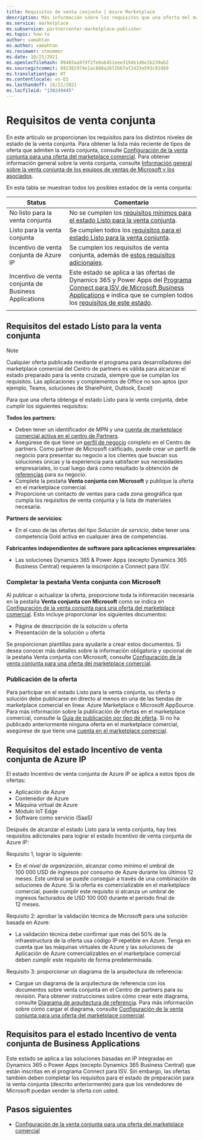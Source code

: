 ```yaml
---
title: Requisitos de venta conjunta | Azure Marketplace
description: Más información sobre los requisitos que una oferta del marketplace comercial de Microsoft debe cumplir para ser apta para el estado Listo para la venta conjunta o Incentivo de venta conjunta.
ms.service: marketplace
ms.subservice: partnercenter-marketplace-publisher
ms.topic: how-to
author: vamahtan
ms.author: vamahtan
ms.reviewer: stmummer
ms.date: 10/21/2021
ms.openlocfilehash: 09403aa97df2fe0ab451eee3194b1d6e3b239ab2
ms.sourcegitcommit: 692382974e1ac868a2672b67af2d33e593c91d60
ms.translationtype: HT
ms.contentlocale: es-ES
ms.lasthandoff: 10/22/2021
ms.locfileid: "130249445"
---
```

# <a name="co-sell-requirements"></a>Requisitos de venta conjunta

En este artículo se proporcionan los requisitos para los distintos niveles de estado de la venta conjunta. Para obtener la lista más reciente de tipos de oferta que admiten la venta conjunta, consulte [Configuración de la venta conjunta para una oferta del marketplace comercial](co-sell-configure.md). Para obtener información general sobre la venta conjunta, consulte [Información general sobre la venta conjunta de los equipos de ventas de Microsoft y los asociados](co-sell-overview.md).

En esta tabla se muestran todos los posibles estados de la venta conjunta:

| Status | Comentario |
| ------------ | ------------- |
| No listo para la venta conjunta | No se cumplen los [requisitos mínimos para el estado Listo para la venta conjunta](#requirements-for-co-sell-ready-status). |
| Listo para la venta conjunta | Se cumplen todos los [requisitos para el estado Listo para la venta conjunta](#requirements-for-co-sell-ready-status). |
| Incentivo de venta conjunta de Azure IP | Se cumplen los requisitos de venta conjunta, además de [estos requisitos adicionales](#requirements-for-azure-ip-co-sell-incentive-status). |
| Incentivo de venta conjunta de Business Applications | Este estado se aplica a las ofertas de Dynamics 365 y Power Apps del [Programa Connect para ISV de Microsoft Business Applications](business-applications-isv-program.md) e indica que se cumplen todos los [requisitos de este estado](#requirements-for-business-applications-co-sell-incentive-status). |
|||

## <a name="requirements-for-co-sell-ready-status"></a>Requisitos del estado Listo para la venta conjunta

> [!NOTE]
> Cualquier oferta publicada mediante el programa para desarrolladores del marketplace comercial del Centro de partners es válida para alcanzar el estado preparado para la venta cruzada, siempre que se cumplan los requisitos. Las aplicaciones y complementos de Office no son aptos (por ejemplo, Teams, soluciones de SharePoint, Outlook, Excel)

Para que una oferta obtenga el estado Listo para la venta conjunta, debe cumplir los siguientes requisitos:

**Todos los partners**:

- Deben tener un identificador de MPN y una [cuenta de marketplace comercial activa en el centro de Partners](create-account.md).
- Asegúrese de que tiene un [perfil de negocio](/partner-center/create-a-marketing-profile) completo en el Centro de partners. Como partner de Microsoft calificado, puede crear un perfil de negocio para presentar su negocio a los clientes que buscan sus soluciones únicas y la experiencia para satisfacer sus necesidades empresariales, lo cual luego dará como resultado la obtención de [referencias](/partner-center/referrals) para su negocio.
- Complete la pestaña **Venta conjunta con Microsoft** y publique la oferta en el marketplace comercial.
- Proporcione un contacto de ventas para cada zona geográfica que cumpla los requisitos de venta conjunta y la lista de materiales necesaria.

**Partners de servicios**:

- En el caso de las ofertas del tipo _Solución de servicio_, debe tener una competencia Gold activa en cualquier área de competencias.

**Fabricantes independientes de software para aplicaciones empresariales**:

- Las soluciones Dynamics 365 & Power Apps (excepto Dynamics 365 Business Central) requieren la inscripción a Connect para ISV.

### <a name="complete-the-co-sell-with-microsoft-tab"></a>Completar la pestaña Venta conjunta con Microsoft

Al publicar o actualizar la oferta, proporcione toda la información necesaria en la pestaña **Venta conjunta con Microsoft** como se indica en [Configuración de la venta conjunta para una oferta del marketplace comercial](./co-sell-configure.md). Esto incluye proporcionar los siguientes documentos:

- Página de descripción de la solución u oferta
- Presentación de la solución u oferta

Se proporcionan plantillas para ayudarle a crear estos documentos. Si desea conocer más detalles sobre la información obligatoria y opcional de la pestaña Venta conjunta con Microsoft, consulte [Configuración de la venta conjunta para una oferta del marketplace comercial](./co-sell-configure.md).

### <a name="publish-your-offer-live"></a>Publicación de la oferta

Para participar en el estado Listo para la venta conjunta, su oferta o solución debe publicarse en directo al menos en una de las tiendas de marketplace comercial en línea: Azure Marketplace o Microsoft AppSource. Para más información sobre la publicación de ofertas en el marketplace comercial, consulte la [Guía de publicación por tipo de oferta](publisher-guide-by-offer-type.md). Si no ha publicado anteriormente ninguna oferta en el marketplace comercial, asegúrese de que tiene una [cuenta en el marketplace comercial](create-account.md).

## <a name="requirements-for-azure-ip-co-sell-incentive-status"></a>Requisitos del estado Incentivo de venta conjunta de Azure IP

El estado Incentivo de venta conjunta de Azure IP se aplica a estos tipos de ofertas:

- Aplicación de Azure
- Contenedor de Azure
- Máquina virtual de Azure
- Módulo IoT Edge
- Software como servicio (SaaS)

Después de alcanzar el estado Listo para la venta conjunta, hay tres requisitos adicionales para lograr el estado Incentivo de venta conjunta de Azure IP:

Requisito 1, lograr lo siguiente:

- En el _nivel de organización_, alcanzar como mínimo el umbral de 100 000 USD de ingresos por consumo de Azure durante los últimos 12 meses. Este umbral se puede conseguir a través de una combinación de soluciones de Azure. Si la oferta es comercializable en el marketplace comercial, puede cumplir este requisito si alcanza un umbral de ingresos facturados de USD 100 000 durante el período final de 12 meses.

Requisito 2: aprobar la validación técnica de Microsoft para una solución basada en Azure:
- La validación técnica debe confirmar que más del 50% de la infraestructura de la oferta usa código IP repetible en Azure. Tenga en cuenta que las máquinas virtuales de Azure y las soluciones de Aplicación de Azure comercializables en el marketplace comercial deben cumplir este requisito de forma predeterminada.

Requisito 3: proporcionar un diagrama de la arquitectura de referencia:
- Cargue un diagrama de la arquitectura de referencia con los documentos sobre venta conjunta en el Centro de partners para su revisión. Para obtener instrucciones sobre cómo crear este diagrama, consulte [Diagrama de arquitectura de referencia](reference-architecture-diagram.md). Para más información sobre cómo cargar el diagrama, consulte [Configuración de la venta conjunta para una oferta del marketplace comercial](./co-sell-configure.md).

## <a name="requirements-for-business-applications-co-sell-incentive-status"></a>Requisitos para el estado Incentivo de venta conjunta de Business Applications

Este estado se aplica a las soluciones basadas en IP integradas en Dynamics 365 o Power Apps (excepto Dynamics 365 Business Central) que están inscritas en el programa Connect para ISV. Sin embargo, las ofertas también deben completar los requisitos para el estado de preparación para la venta conjunta (descrito anteriormente) para que los vendedores de Microsoft puedan vender la oferta con usted.

## <a name="next-steps"></a>Pasos siguientes

- [Configuración de la venta conjunta para una oferta del marketplace comercial](./co-sell-configure.md)